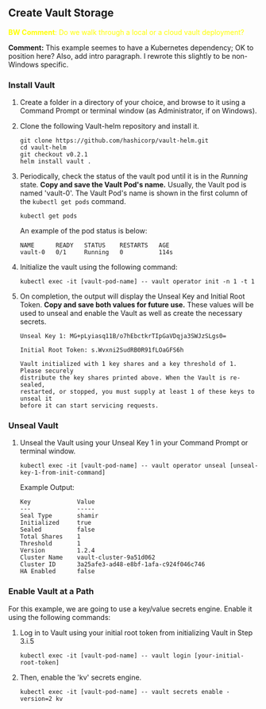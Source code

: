 ## Create Vault Storage

<span style="color:yellow"> **BW Comment**: Do we walk through a local or a cloud vault deployment?</span>

**Comment:** This example seemes to have a Kubernetes dependency; OK to position here? Also, add intro paragraph. I rewrote this slightly to be non-Windows specific.

### Install Vault

1. Create a folder in a directory of your choice, and browse to it using a Command Prompt or terminal window (as Administrator, if on Windows).

2. Clone the following Vault-helm repository and install it.

   ```
   git clone https://github.com/hashicorp/vault-helm.git
   cd vault-helm
   git checkout v0.2.1
   helm install vault .
   ```

3. Periodically, check the status of the vault pod until it is in the *Running* state. **Copy and save the Vault Pod's name.** Usually, the Vault pod is named 'vault-0'. The Vault Pod's name is shown in the first column of the `kubectl get pods` command.

   ```
   kubectl get pods
   ```
   An example of the pod status is below:
   ```
   NAME      READY   STATUS    RESTARTS   AGE
   vault-0   0/1     Running   0          114s
   ```

4. Initialize the vault using the following command:

   ```
   kubectl exec -it [vault-pod-name] -- vault operator init -n 1 -t 1
   ```

5. On completion, the output will display the Unseal Key and Initial Root Token. **Copy and save both values for future use.** These values will be used to unseal and enable the Vault as well as create the necessary secrets.

   ```
   Unseal Key 1: MG+pLyiasq11B/o7hEbctkrTIpGaVDqja3SWJzSLgs0=

   Initial Root Token: s.Wvxni2SudRB0R91fLOaGFS6h

   Vault initialized with 1 key shares and a key threshold of 1. Please securely
   distribute the key shares printed above. When the Vault is re-sealed,
   restarted, or stopped, you must supply at least 1 of these keys to unseal it
   before it can start servicing requests.
   ```

### Unseal Vault

1. Unseal the Vault using your Unseal Key 1 in your Command Prompt or terminal window.

   ```
   kubectl exec -it [vault-pod-name] -- vault operator unseal [unseal-key-1-from-init-command]
   ```

   Example Output:
   ```
   Key             Value
   ---             -----
   Seal Type       shamir
   Initialized     true
   Sealed          false
   Total Shares    1
   Threshold       1
   Version         1.2.4
   Cluster Name    vault-cluster-9a51d062
   Cluster ID      3a25afe3-ad48-e8bf-1afa-c924f046c746
   HA Enabled      false
   ```

### Enable Vault at a Path

For this example, we are going to use a key/value secrets engine. Enable it using the following commands:

1. Log in to Vault using your initial root token from initializing Vault in Step 3.i.5

   ```
   kubectl exec -it [vault-pod-name] -- vault login [your-initial-root-token]
   ```
   
2. Then, enable the 'kv' secrets engine.

   ```
   kubectl exec -it [vault-pod-name] -- vault secrets enable -version=2 kv
   ```